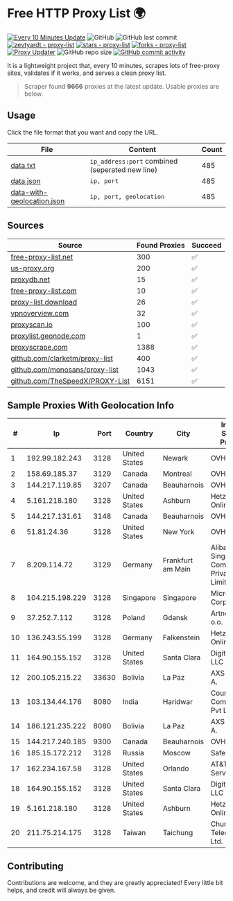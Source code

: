 
# Free HTTP Proxy List 🌍

[![Every 10 Minutes Update](https://github.com/mertguvencli/http-proxy-list/actions/workflows/main.yml/badge.svg?branch=main)](https://github.com/mertguvencli/http-proxy-list/actions/workflows/main.yml)
![GitHub](https://img.shields.io/github/license/mertguvencli/http-proxy-list)
![GitHub last commit](https://img.shields.io/github/last-commit/mertguvencli/http-proxy-list)
[![zevtyardt - proxy-list](https://img.shields.io/static/v1?label=zevtyardt&message=proxy-list&color=blue&logo=github)](https://github.com/zevtyardt/proxy-list "Go to GitHub repo")
[![stars - proxy-list](https://img.shields.io/github/stars/zevtyardt/proxy-list?style=social)](https://github.com/zevtyardt/proxy-list)
[![forks - proxy-list](https://img.shields.io/github/forks/zevtyardt/proxy-list?style=social)](https://github.com/zevtyardt/proxy-list)
[![Proxy Updater](https://github.com/zevtyardt/proxy-list/workflows/Proxy%20Updater/badge.svg)](https://github.com/zevtyardt/proxy-list/actions?query=workflow:"Proxy+Updater")
![GitHub repo size](https://img.shields.io/github/repo-size/zevtyardt/proxy-list)
[![GitHub commit activity](https://img.shields.io/github/commit-activity/m/zevtyardt/proxy-list?logo=commits)](https://github.com/zevtyardt/proxy-list/commits/main)

It is a lightweight project that, every 10 minutes, scrapes lots of free-proxy sites, validates if it works, and serves a clean proxy list.

> Scraper found **9666** proxies at the latest update. Usable proxies are below.

## Usage

Click the file format that you want and copy the URL.

|File|Content|Count|
|----|-------|-----|
|[data.txt](https://raw.githubusercontent.com/mertguvencli/http-proxy-list/main/proxy-list/data.txt)|`ip_address:port` combined (seperated new line)|485|
|[data.json](https://raw.githubusercontent.com/mertguvencli/http-proxy-list/main/proxy-list/data.json)|`ip, port`|485|
|[data-with-geolocation.json](https://raw.githubusercontent.com/mertguvencli/http-proxy-list/main/proxy-list/data-with-geolocation.json)|`ip, port, geolocation`|485|

## Sources

|Source|Found Proxies|Succeed|
|------|-------------|-------|
|[free-proxy-list.net](https://free-proxy-list.net)|300|✅|
|[us-proxy.org](https://www.us-proxy.org)|200|✅|
|[proxydb.net](http://proxydb.net)|15|✅|
|[free-proxy-list.com](https://free-proxy-list.com/?page=&port=&type%5B%5D=http&type%5B%5D=https&up_time=0&search=Search)|10|✅|
|[proxy-list.download](https://www.proxy-list.download/HTTP)|26|✅|
|[vpnoverview.com](https://vpnoverview.com/privacy/anonymous-browsing/free-proxy-servers)|32|✅|
|[proxyscan.io](https://www.proxyscan.io)|100|✅|
|[proxylist.geonode.com](https://proxylist.geonode.com/api/proxy-list?limit=300&page=1&sort_by=lastChecked&sort_type=desc&protocols=http,https)|1|✅|
|[proxyscrape.com](https://api.proxyscrape.com/v2/?request=displayproxies&protocol=http&timeout=10000&country=all&ssl=all&anonymity=all)|1388|✅|
|[github.com/clarketm/proxy-list](https://raw.githubusercontent.com/clarketm/proxy-list/master/proxy-list-raw.txt)|400|✅|
|[github.com/monosans/proxy-list](https://raw.githubusercontent.com/monosans/proxy-list/main/proxies/http.txt)|1043|✅|
|[github.com/TheSpeedX/PROXY-List](https://raw.githubusercontent.com/TheSpeedX/PROXY-List/master/http.txt)|6151|✅|


## Sample Proxies With Geolocation Info

|#|Ip|Port|Country|City|Internet Service Provider|
|-|--|----|-------|----|-------------------------|
|1|192.99.182.243|3128|United States|Newark|OVH Hosting|
|2|158.69.185.37|3129|Canada|Montreal|OVH SAS|
|3|144.217.119.85|3207|Canada|Beauharnois|OVH Hosting|
|4|5.161.218.180|3128|United States|Ashburn|Hetzner Online GmbH|
|5|144.217.131.61|3148|Canada|Beauharnois|OVH Hosting|
|6|51.81.24.36|3128|United States|New York|OVH US LLC|
|7|8.209.114.72|3129|Germany|Frankfurt am Main|Alibaba.com Singapore E-Commerce Private Limited|
|8|104.215.198.229|3128|Singapore|Singapore|Microsoft Corporation|
|9|37.252.7.112|3128|Poland|Gdansk|Artnet Sp. z o.o.|
|10|136.243.55.199|3128|Germany|Falkenstein|Hetzner Online GmbH|
|11|164.90.155.152|3128|United States|Santa Clara|DigitalOcean, LLC|
|12|200.105.215.22|33630|Bolivia|La Paz|AXS Bolivia S. A.|
|13|103.134.44.176|8080|India|Haridwar|Countrylink Communiction Pvt Ltd|
|14|186.121.235.222|8080|Bolivia|La Paz|AXS Bolivia S. A.|
|15|144.217.240.185|9300|Canada|Beauharnois|OVH SAS|
|16|185.15.172.212|3128|Russia|Moscow|SafeData LLC|
|17|162.234.167.58|3128|United States|Orlando|AT&T Services, Inc.|
|18|164.90.155.152|3128|United States|Santa Clara|DigitalOcean, LLC|
|19|5.161.218.180|3128|United States|Ashburn|Hetzner Online GmbH|
|20|211.75.214.175|3128|Taiwan|Taichung|Chunghwa Telecom Co., Ltd.|



## Contributing

Contributions are welcome, and they are greatly appreciated! Every
little bit helps, and credit will always be given.

